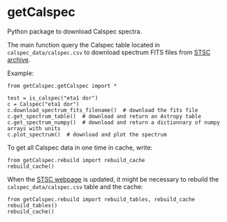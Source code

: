 # getCalspec
Python package to download Calspec spectra.

The main function query the Calspec table located in `calspec_data/calspec.csv` 
to download spectrum FITS files from [STSC archive](https://www.stsci.edu/hst/instrumentation/reference-data-for-calibration-and-tools/astronomical-catalogs/calspec.html).

Example:
```
from getCalspec.getCalspec import *

test = is_calspec("eta1 dor")
c = Calspec("eta1 dor")
c.download_spectrum_fits_filename()  # download the fits file
c.get_spectrum_table()  # download and return an Astropy table
c.get_spectrum_numpy()  # download and return a dictionnary of numpy arrays with units
c.plot_spectrum()  # download and plot the spectrum
```

To get all Calspec data in one time in cache, write:
```
from getCalspec.rebuild import rebuild_cache
rebuild_cache()
```

When the [STSC webpage](https://www.stsci.edu/hst/instrumentation/reference-data-for-calibration-and-tools/astronomical-catalogs/calspec) is updated, 
it might be necessary to rebuild the `calspec_data/calspec.csv` table and the cache:
```
from getCalspec.rebuild import rebuild_tables, rebuild_cache
rebuild_tables()
rebuild_cache()
```